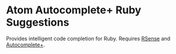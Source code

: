 # Atom Autocomplete+ Ruby Suggestions

Provides intelligent code completion for Ruby. Requires [RSense](https://github.com/rsense/rsense) and [Autocomplete+](https://github.com/atom-community/autocomplete-plus).
